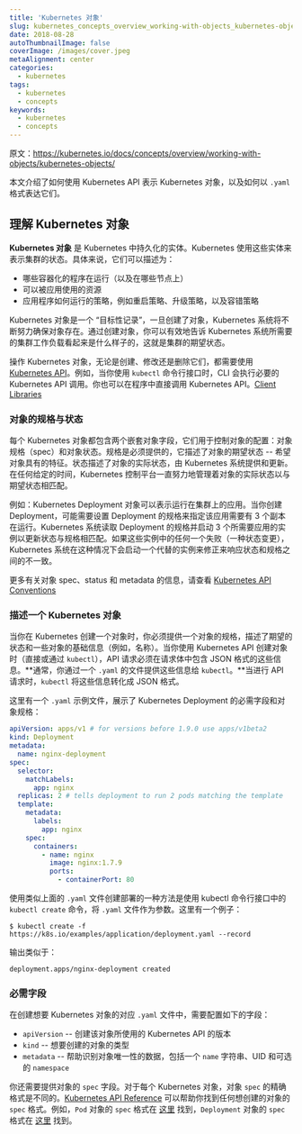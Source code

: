 ```yaml
---
title: 'Kubernetes 对象'
slug: kubernetes_concepts_overview_working-with-objects_kubernetes-objects
date: 2018-08-28
autoThumbnailImage: false
coverImage: /images/cover.jpeg
metaAlignment: center
categories:
  - kubernetes
tags:
  - kubernetes
  - concepts
keywords:
  - kubernetes
  - concepts
---
```


原文：https://kubernetes.io/docs/concepts/overview/working-with-objects/kubernetes-objects/

本文介绍了如何使用 Kubernetes API 表示 Kubernetes 对象，以及如何以 `.yaml` 格式表达它们。

<!--more-->

## 理解 Kubernetes 对象

**Kubernetes 对象** 是 Kubernetes 中持久化的实体。Kubernetes 使用这些实体来表示集群的状态。具体来说，它们可以描述为：

- 哪些容器化的程序在运行（以及在哪些节点上）
- 可以被应用使用的资源
- 应用程序如何运行的策略，例如重启策略、升级策略，以及容错策略

Kubernetes 对象是一个 “目标性记录”，一旦创建了对象，Kubernetes 系统将不断努力确保对象存在。通过创建对象，你可以有效地告诉 Kubernetes 系统所需要的集群工作负载看起来是什么样子的，这就是集群的期望状态。

操作 Kubernetes 对象，无论是创建、修改还是删除它们，都需要使用 [Kubernetes API](https://kubernetes.io/docs/concepts/overview/kubernetes-api/)。例如，当你使用 `kubectl` 命令行接口时，CLI 会执行必要的 Kubernetes API 调用。你也可以在程序中直接调用 Kubernetes API。[Client Libraries](https://kubernetes.io/docs/reference/using-api/client-libraries/)

### 对象的规格与状态

每个 Kubernetes 对象都包含两个嵌套对象字段，它们用于控制对象的配置：对象规格（spec）和对象状态。规格是必须提供的，它描述了对象的期望状态 -- 希望对象具有的特征。状态描述了对象的实际状态，由 Kubernetes 系统提供和更新。在任何给定的时间，Kubernetes 控制平台一直努力地管理着对象的实际状态以与期望状态相匹配。

例如：Kubernetes Deployment 对象可以表示运行在集群上的应用。当你创建 Deployment，可能需要设置 Deployment 的规格来指定该应用需要有 3 个副本在运行。Kubernetes 系统读取 Deployment 的规格并启动 3 个所需要应用的实例以更新状态与规格相匹配。如果这些实例中的任何一个失败（一种状态变更），Kubernetes 系统在这种情况下会启动一个代替的实例来修正来响应状态和规格之间的不一致。

更多有关对象 spec、status 和 metadata 的信息，请查看 [Kubernetes API Conventions](https://git.k8s.io/community/contributors/devel/api-conventions.md)

### 描述一个 Kubernetes 对象

当你在 Kubernetes 创建一个对象时，你必须提供一个对象的规格，描述了期望的状态和一些对象的基础信息（例如，名称）。当你使用 Kubernetes API 创建对象时（直接或通过 `kubectl`），API 请求必须在请求体中包含 JSON 格式的这些信息。**通常，你通过一个 `.yaml` 的文件提供这些信息给 `kubectl`。**当进行 API 请求时，`kubectl` 将这些信息转化成 JSON 格式。

这里有一个 `.yaml` 示例文件，展示了 Kubernetes Deployment 的必需字段和对象规格：

```yaml
apiVersion: apps/v1 # for versions before 1.9.0 use apps/v1beta2
kind: Deployment
metadata:
  name: nginx-deployment
spec:
  selector:
    matchLabels:
      app: nginx
  replicas: 2 # tells deployment to run 2 pods matching the template
  template:
    metadata:
      labels:
        app: nginx
    spec:
      containers:
        - name: nginx
          image: nginx:1.7.9
          ports:
            - containerPort: 80
```

使用类似上面的 `.yaml` 文件创建部署的一种方法是使用 kubectl 命令行接口中的 `kubectl create` 命令，将 `.yaml` 文件作为参数。这里有一个例子：

```shell
$ kubectl create -f https://k8s.io/examples/application/deployment.yaml --record
```

输出类似于：

```shell
deployment.apps/nginx-deployment created
```

### 必需字段

在创建想要 Kubernetes 对象的对应 `.yaml` 文件中，需要配置如下的字段：

- `apiVersion` -- 创建该对象所使用的 Kubernetes API 的版本
- `kind` -- 想要创建的对象的类型
- `metadata` -- 帮助识别对象唯一性的数据，包括一个 `name` 字符串、UID 和可选的 `namespace`

你还需要提供对象的 `spec` 字段。对于每个 Kubernetes 对象，对象 `spec` 的精确格式是不同的。[Kubernetes API Reference](https://kubernetes.io/docs/reference/generated/kubernetes-api/v1.11/) 可以帮助你找到任何想创建的对象的 `spec` 格式。例如，`Pod` 对象的 `spec` 格式在 [这里](https://kubernetes.io/docs/reference/generated/kubernetes-api/v1.11/#podspec-v1-core) 找到，`Deployment` 对象的 `spec` 格式在 [这里](https://kubernetes.io/docs/reference/generated/kubernetes-api/v1.11/#deploymentspec-v1-apps) 找到。
